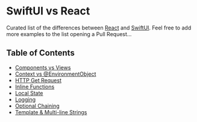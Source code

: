 # SwiftUI vs React

Curated list of the differences between [React](https://reactjs.org/) and [SwiftUI](https://developer.apple.com/xcode/swiftui/).
Feel free to add more examples to the list opening a Pull Request...

## Table of Contents

- [Components vs Views](components.md)
- [Context vs @EnvironmentObject](context.md)
- [HTTP Get Request](get.md)
- [Inline Functions](inlineFunctions.md)
- [Local State](localState.md)
- [Logging](logging.md)
- [Optional Chaining](optionalChaining.md)
- [Template & Multi-line Strings](templateStrings.md)

